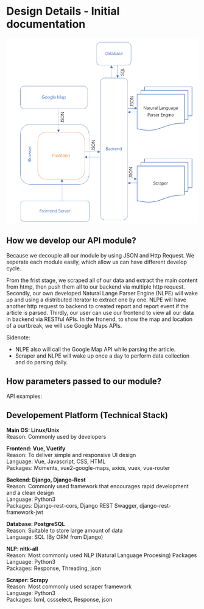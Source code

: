 # Design Details - Initial documentation

![Architecture Design](img/Architecture.png)

## How we develop our API module?

Because we decouple all our module by using JSON and Http Request. We seperate each module easily, which allow us can have different develop cycle.

From the frist stage, we scraped all of our data and extract the main content from htmp, then push them all to our backend via multiple http request. Secondly, our own developed Natural Lange Parser Engine (NLPE) will wake up and using a distributed iterator to extract one by one. NLPE will have another http request to backend to created report and report event if the article is parsed. Thirdly, our user can use our frontend to view all our data in backend via RESTful APIs. In the fronend, to show the map and location of a ourtbreak, we will use Google Maps APIs.

Sidenote:

- NLPE also will call the Google Map API while parsing the article.
- Scraper and NLPE will wake up once a day to perform data collection and do parsing daily.

## How parameters passed to our module?

API examples:

## Developement Platform (Technical Stack)

**Main OS: Linux/Unix**  
Reason: Commonly used by developers

**Frontend: Vue, Vuetify**  
Reason: To deliver simple and responsive UI design  
Language: Vue, Javascript, CSS, HTML  
Packages: Moments, vue2-google-maps, axios, vuex, vue-router

**Backend: Django, Django-Rest**  
Reason: Commonly used framework that encourages rapid development and a clean design  
Language: Python3  
Packages: Django-rest-cors, Django REST Swagger, django-rest-framework-jwt

**Database: PostgreSQL**  
Reason: Suitable to store large amount of data  
Language: SQL (By ORM from Django)

**NLP: nltk-all**  
Reason: Most commonly used NLP (Natural Language Procesing) Packages  
Language: Python3  
Packages: Response, Threading, json

**Scraper: Scrapy**  
Reason: Most commonly used scraper framework  
Language: Python3  
Packages: lxml, cssselect, Response, json

